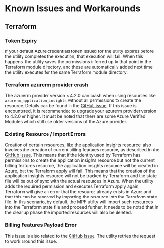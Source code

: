 # Known Issues and Workarounds

## Terraform

### Token Expiry

If your default Azure credentials token issued for the utility expires before the utility completes the execution, that execution will fail. When this happens, the utility saves the permissions inferred up to that point in the Terraform module directory, and these are automatically added next time the utility executes for the same Terraform module directory.

### Terraform azurerm provider crash

The azurerm provider version < 4.2.0 can crash when using resources like `azurerm_application_insights` without all permissions to create the resource. Details can be found in the [GitHub issue](https://github.com/hashicorp/terraform-provider-azurerm/issues/27961#issuecomment-2467155082). If this issue is encountered, it is recommended to upgrade your azurerm provider version to 4.2.0 or higher. It must be noted that there are some Azure Verified Modules which still use older versions of the Azure provider.

### Existing Resource / Import Errors

Creation of certain resources, like the application insights resource, also involves the creation of current billing features resource, as described in the [GitHub issue](https://github.com/hashicorp/terraform-provider-azurerm/issues/27961#issuecomment-2467392936). This means that if the identity used by Terraform has permissions to create the application insights resource but not the current billing features resource, the application insights resource will be created in Azure, but the Terraform apply will fail. This means that the creation of the application insights resource will not be tracked by Terraform and the state file will be out of sync with the actual resources in Azure. When the utility adds the required permission and executes Terraform apply again, Terraform will give an error that the resource already exists in Azure and that this can be resolved by importing the resource into the Terraform state file. In this scenario, by default, the MPF utility will import such resources into the Terraform state file and proceed further. It needs to be noted that in the cleanup phase the imported resources will also be deleted.

### Billing Features Payload Error

This issue is also related to the [GitHub Issue](https://github.com/hashicorp/terraform-provider-azurerm/issues/27961#issuecomment-2520407658). The utility retries the request to work around this issue.
